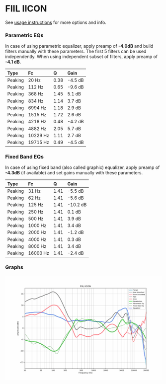 # FIIL IICON
See [usage instructions](https://github.com/jaakkopasanen/AutoEq#usage) for more options and info.

### Parametric EQs
In case of using parametric equalizer, apply preamp of **-4.0dB** and build filters manually
with these parameters. The first 5 filters can be used independently.
When using independent subset of filters, apply preamp of **-4.1 dB**.

| Type    | Fc       |    Q | Gain    |
|:--------|:---------|:-----|:--------|
| Peaking | 20 Hz    | 0.38 | -4.5 dB |
| Peaking | 112 Hz   | 0.65 | -9.6 dB |
| Peaking | 368 Hz   | 1.45 | 5.1 dB  |
| Peaking | 834 Hz   | 1.14 | 3.7 dB  |
| Peaking | 6994 Hz  | 1.18 | 2.9 dB  |
| Peaking | 1515 Hz  | 1.72 | 2.6 dB  |
| Peaking | 4218 Hz  | 0.48 | -4.2 dB |
| Peaking | 4882 Hz  | 2.05 | 5.7 dB  |
| Peaking | 10229 Hz | 1.11 | 2.7 dB  |
| Peaking | 19715 Hz | 0.49 | -4.5 dB |

### Fixed Band EQs
In case of using fixed band (also called graphic) equalizer, apply preamp of **-4.3dB**
(if available) and set gains manually with these parameters.

| Type    | Fc       |    Q | Gain     |
|:--------|:---------|:-----|:---------|
| Peaking | 31 Hz    | 1.41 | -5.5 dB  |
| Peaking | 62 Hz    | 1.41 | -5.6 dB  |
| Peaking | 125 Hz   | 1.41 | -10.2 dB |
| Peaking | 250 Hz   | 1.41 | 0.1 dB   |
| Peaking | 500 Hz   | 1.41 | 3.9 dB   |
| Peaking | 1000 Hz  | 1.41 | 3.4 dB   |
| Peaking | 2000 Hz  | 1.41 | -1.2 dB  |
| Peaking | 4000 Hz  | 1.41 | 0.3 dB   |
| Peaking | 8000 Hz  | 1.41 | 3.4 dB   |
| Peaking | 16000 Hz | 1.41 | -2.4 dB  |

### Graphs
![](./FIIL%20IICON.png)